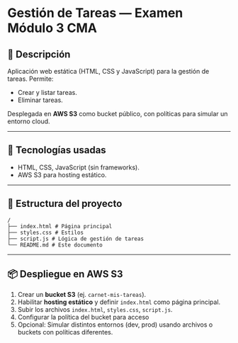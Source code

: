 # Gestión de Tareas — Examen Módulo 3 CMA

## 📝 Descripción

Aplicación web estática (HTML, CSS y JavaScript) para la gestión de tareas. Permite:
- Crear y listar tareas.
- Eliminar tareas.

Desplegada en **AWS S3** como bucket público, con políticas para simular un entorno cloud.

---

## 🚀 Tecnologías usadas

- HTML, CSS, JavaScript (sin frameworks).
- AWS S3 para hosting estático.
---

## 📂 Estructura del proyecto

```
/
├── index.html # Página principal
├── styles.css # Estilos
├── script.js # Lógica de gestión de tareas
└── README.md # Este documento
```

---

## 📦 Despliegue en AWS S3

1. Crear un **bucket S3** (ej. `carnet-mis-tareas`).
2. Habilitar **hosting estático** y definir `index.html` como página principal.
3. Subir los archivos `index.html`, `styles.css`, `script.js`.
4. Configurar la política del bucket para acceso
5. Opcional: Simular distintos entornos (dev, prod) usando archivos o buckets con políticas diferentes.
